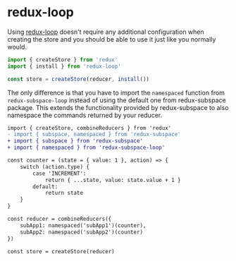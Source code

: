 # redux-loop

Using [redux-loop](https://github.com/redux-loop/redux-loop) doesn't require any additional configuration when creating the store and you should be able to use it just like you normally would.

```javascript
import { createStore } from 'redux'
import { install } from 'redux-loop'

const store = createStore(reducer, install())
```

The only difference is that you have to import the `namespaced` function from `redux-subspace-loop` instead of using the default one from redux-subspace package. This extends the functionality provided by redux-subspace to also namespace the commands returned by your reducer.

```diff
import { createStore, combineReducers } from 'redux'
- import { subspace, namespaced } from 'redux-subspace'
+ import { subspace } from 'redux-subspace'
+ import { namespaced } from 'redux-subspace-loop'

const counter = (state = { value: 1 }, action) => {
    switch (action.type) {
        case 'INCREMENT':
            return { ...state, value: state.value + 1 }
        default:
            return state
    }
}

const reducer = combineReducers({
    subApp1: namespaced('subApp1')(counter),
    subApp2: namespaced('subApp2')(counter)
})

const store = createStore(reducer)
```